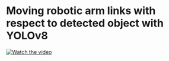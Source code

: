 # Moving robotic arm links with respect to detected object with YOLOv8

[![Watch the video](https://img.youtube.com/vi/zP3rmQ06xFE/maxresdefault.jpg)](https://youtu.be/zP3rmQ06xFE?si=MZiDYG4n4zxa4xyn)
